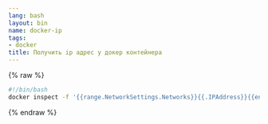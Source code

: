 ```yaml
---
lang: bash
layout: bin
name: docker-ip
tags:
- docker
title: Получить ip адрес у докер контейнера
---
```

{% raw %}
```bash
#!/bin/bash
docker inspect -f '{{range.NetworkSettings.Networks}}{{.IPAddress}}{{end}}'  "$1"
```
{% endraw %}